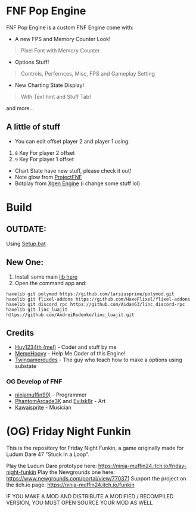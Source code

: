 # FNF Pop Engine

FNF Pop Engine is a custom FNF Engine come with:
+ A new FPS and Memory Counter Look!
> Pixel Font with Memory Counter

+ Options Stuff!
> Controls, Perfernces, Misc, FPS and Gameplay Setting

+ New Charting State Display!
> With Text hint and Stuff Tab!

and more...

## A little of stuff

- You can edit offset player 2 and player 1 using:

1. `8` Key For player 2 offset
2. `9` Key For player 1 offset

- Chart State have new stuff, please check it out!
- Note glow from [ProjectFNF](https://github.com/aflacc/ProjectFNF)
- Botplay from [Xgen Engine](https://github.com/Twingamerdudes/XGen) (i change some stuff lol)

# Build

## OUTDATE:

Using [Setup.bat](https://gamebanana.com/tuts/13798)

## New One:
1. Install some main [lib here](https://haxeflixel.com/documentation/install-haxeflixel/)
2. Open the command app and:
```
haxelib git polymod https://github.com/larsiusprime/polymod.git
haxelib git flixel-addons https://github.com/HaxeFlixel/flixel-addons
haxelib git discord_rpc https://github.com/Aidan63/linc_discord-rpc
haxelib git linc_luajit  https://github.com/AndreiRudenko/linc_luajit.git
```

## Credits

- [Huy1234th (me!)](https://gamebanana.com/members/1965608) - Coder and stuff by me
- [MemeHoovy](https://github.com/MemeHovy) - Help Me Coder of this Engine!
- [Twingamerdudes](https://www.youtube.com/c/Twingamerdudes) - The guy who teach how to make a options using substate

### OG Develop of FNF
- [ninjamuffin99)](https://twitter.com/ninja_muffin99) - Programmer
- [PhantomArcade3K](https://twitter.com/phantomarcade3k) and [Evilsk8r](https://twitter.com/evilsk8r) - Art
- [Kawaisprite](https://twitter.com/kawaisprite) - Musician

# (OG) Friday Night Funkin

This is the repository for Friday Night Funkin, a game originally made for Ludum Dare 47 "Stuck In a Loop".

Play the Ludum Dare prototype here: https://ninja-muffin24.itch.io/friday-night-funkin
Play the Newgrounds one here: https://www.newgrounds.com/portal/view/770371
Support the project on the itch.io page: https://ninja-muffin24.itch.io/funkin

IF YOU MAKE A MOD AND DISTRIBUTE A MODIFIED / RECOMPILED VERSION, YOU MUST OPEN SOURCE YOUR MOD AS WELL
